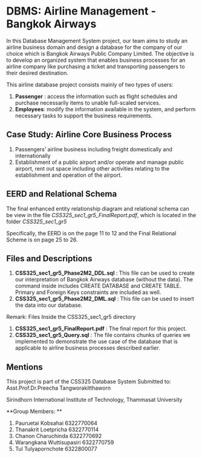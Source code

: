# DBMS: Airline Management - Bangkok Airways

In this Database Management System project, our team aims to study an airline business domain and design a database for the company of our choice which is Bangkok Airways Public Company Limited. The objective is to develop an organized system that enables business processes for an airline company like purchasing a ticket and transporting passengers to their desired destination. 

This airline database project consists mainly of two types of users:
1. **Passenger** : access the information such as flight schedules and purchase necessarily items to unable full-scaled services. 
2. **Employees**:  modify the information available in the system, and perform necessary tasks to support the business requirements. 

##  Case Study: Airline Core Business Process
1. Passengers’ airline business including freight domestically and internationally 
2. Establishment of a public airport and/or operate and manage public airport, rent out space including other activities relating to the establishment and operation of the airport.

  
## EERD and Relational Schema
The final enhanced entity relationship diagram and relational schema can be view in the file *CSS325_sec1_gr5_FinalReport.pdf*, which is located in the folder *CSS325_sec1_gr5*

Specifically, the EERD is on the page 11 to 12 and the Final Relational Scheme is on page 25 to 26. 

## Files and Descriptions
1. **CSS325_sec1_gr5_Phase2M2_DDL.sql** : This file can be used to create our interpretation of Bangkok Airways database (without the data). The command inside includes CREATE DATABASE and CREATE TABLE. Primary and Foreign Keys constraints are included as well. 
2. **CSS325_sec1_gr5_Phase2M2_DML.sql** : This file can be used to insert the data into our database. 

Remark: Files Inside the CSS325_sec1_gr5 directory
1. **CSS325_sec1_gr5_FinalReport.pdf** : The final report for this project. 
2. **CSS325_sec1_gr5_Query.sql** : The file contains chunks of queries we implemented to demonstrate the use case of the database that is applicable to airline business processes described earlier. 

## Mentions
This project is part of the CSS325 Database System 
Submitted to: Asst.Prof.Dr.Preecha Tangworakitthaworn

Sirindhorn International Institute of Technology, Thammasat University

**Group Members: **
 1. Pauruetai Kobsahai 6322770064  
 2. Thanakrit Loetpricha 6322770114 
 3. Chanon Charuchinda 6322770692  
 4. Warangkana Wuttisupasiri 6322770759 
 5. Tul Tulyapornchote 6322800077
